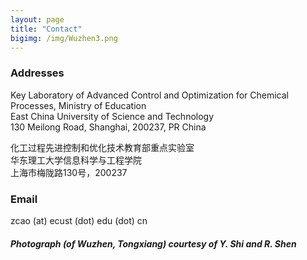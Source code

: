 ```yaml
---
layout: page
title: "Contact"
bigimg: /img/Wuzhen3.png
---
```

### Addresses  
Key Laboratory of Advanced Control and Optimization for Chemical Processes, Ministry of Education  
East China University of Science and Technology  
130 Meilong Road, Shanghai, 200237, PR China

化工过程先进控制和优化技术教育部重点实验室  
华东理工大学信息科学与工程学院  
上海市梅陇路130号，200237

### Email  
zcao (at) ecust (dot) edu (dot) cn



##### Photograph (of Wuzhen, Tongxiang) courtesy of Y. Shi and R. Shen

